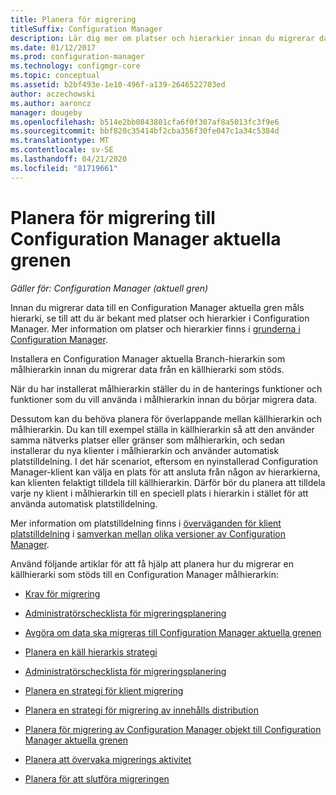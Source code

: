 ```yaml
---
title: Planera för migrering
titleSuffix: Configuration Manager
description: Lär dig mer om platser och hierarkier innan du migrerar data till en Configuration Manager aktuella Branch-målhierarkin.
ms.date: 01/12/2017
ms.prod: configuration-manager
ms.technology: configmgr-core
ms.topic: conceptual
ms.assetid: b2bf493e-1e10-496f-a139-2646522703ed
author: aczechowski
ms.author: aaroncz
manager: dougeby
ms.openlocfilehash: b514e2bb0843801cfa6f0f307af8a5013fc3f9e6
ms.sourcegitcommit: bbf820c35414bf2cba356f30fe047c1a34c5384d
ms.translationtype: MT
ms.contentlocale: sv-SE
ms.lasthandoff: 04/21/2020
ms.locfileid: "81719661"
---
```

# <a name="plan-for-migration-to-configuration-manager-current-branch"></a>Planera för migrering till Configuration Manager aktuella grenen

*Gäller för: Configuration Manager (aktuell gren)*

Innan du migrerar data till en Configuration Manager aktuella gren måls hierarki, se till att du är bekant med platser och hierarkier i Configuration Manager. Mer information om platser och hierarkier finns i [grunderna i Configuration Manager](../../core/understand/fundamentals.md).  

Installera en Configuration Manager aktuella Branch-hierarkin som målhierarkin innan du migrerar data från en källhierarki som stöds.  

När du har installerat målhierarkin ställer du in de hanterings funktioner och funktioner som du vill använda i målhierarkin innan du börjar migrera data.  

Dessutom kan du behöva planera för överlappande mellan källhierarkin och målhierarkin. Du kan till exempel ställa in källhierarkin så att den använder samma nätverks platser eller gränser som målhierarkin, och sedan installerar du nya klienter i målhierarkin och använder automatisk platstilldelning. I det här scenariot, eftersom en nyinstallerad Configuration Manager-klient kan välja en plats för att ansluta från någon av hierarkierna, kan klienten felaktigt tilldela till källhierarkin. Därför bör du planera att tilldela varje ny klient i målhierarkin till en speciell plats i hierarkin i stället för att använda automatisk platstilldelning.  

Mer information om platstilldelning finns i [överväganden för klient platstilldelning](../../core/plan-design/hierarchy/interoperability-between-different-versions.md#BKMK_SupConfigSiteAssignment) i [samverkan mellan olika versioner av Configuration Manager](../../core/plan-design/hierarchy/interoperability-between-different-versions.md).  

Använd följande artiklar för att få hjälp att planera hur du migrerar en källhierarki som stöds till en Configuration Manager målhierarkin:

-   [Krav för migrering](../../core/migration/prerequisites-for-migration.md)  

-   [Administratörschecklista för migreringsplanering](../../core/migration/administrator-checklists-for-migration-planning.md)  

-   [Avgöra om data ska migreras till Configuration Manager aktuella grenen](../../core/migration/determine-whether-to-migrate-data.md)  

-   [Planera en käll hierarkis strategi](../../core/migration/planning-a-source-hierarchy-strategy.md)  

-   [Administratörschecklista för migreringsplanering](../../core/migration/administrator-checklists-for-migration-planning.md)  

-   [Planera en strategi för klient migrering](../../core/migration/planning-a-client-migration-strategy.md)  

-   [Planera en strategi för migrering av innehålls distribution](../../core/migration/planning-a-content-deployment-migration-strategy.md)  

-   [Planera för migrering av Configuration Manager objekt till Configuration Manager aktuella grenen](../../core/migration/planning-for-the-migration-of-objects.md)  

-   [Planera att övervaka migrerings aktivitet](../../core/migration/planning-to-monitor-migration-activity.md)  

-   [Planera för att slutföra migreringen](../../core/migration/planning-to-complete-migration.md)  

